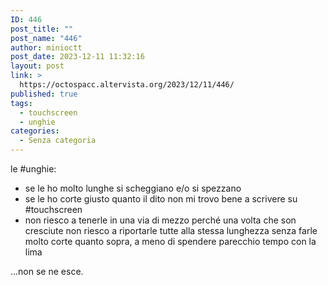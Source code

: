 ```yaml
---
ID: 446
post_title: ""
post_name: "446"
author: minioctt
post_date: 2023-12-11 11:32:16
layout: post
link: >
  https://octospacc.altervista.org/2023/12/11/446/
published: true
tags:
  - touchscreen
  - unghie
categories:
  - Senza categoria
---
```

<!-- wp:paragraph -->
<p>le #unghie:</p>
<!-- /wp:paragraph -->

<!-- wp:list -->
<ul><!-- wp:list-item -->
<li>se le ho molto lunghe si scheggiano e/o si spezzano</li>
<!-- /wp:list-item -->

<!-- wp:list-item -->
<li>se le ho corte giusto quanto il dito non mi trovo bene a scrivere su #touchscreen</li>
<!-- /wp:list-item -->

<!-- wp:list-item -->
<li>non riesco a tenerle in una via di mezzo perché una volta che son cresciute non riesco a riportarle tutte alla stessa lunghezza senza farle molto corte quanto sopra, a meno di spendere parecchio tempo con la lima</li>
<!-- /wp:list-item --></ul>
<!-- /wp:list -->

<!-- wp:paragraph -->
<p>...non se ne esce.</p>
<!-- /wp:paragraph -->